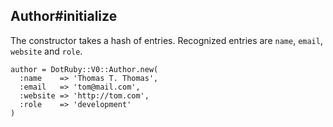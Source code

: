 ## Author#initialize

The constructor takes a hash of entries. Recognized entries
are `name`, `email`, `website` and `role`.

    author = DotRuby::V0::Author.new(
      :name    => 'Thomas T. Thomas',
      :email   => 'tom@mail.com',
      :website => 'http://tom.com',
      :role    => 'development'
    )


